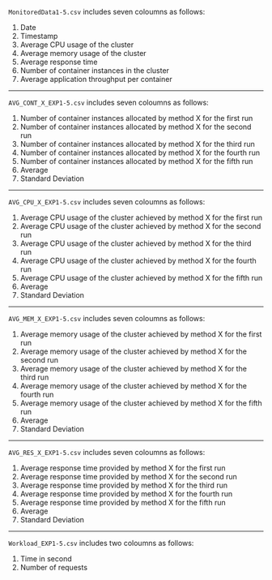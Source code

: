 `MonitoredData1-5.csv` includes seven coloumns as follows:
1. Date
2. Timestamp
3. Average CPU usage of the cluster
4. Average memory usage of the cluster
5. Average response time
6. Number of container instances in the cluster
7. Average application throughput per container
***
`AVG_CONT_X_EXP1-5.csv` includes seven coloumns as follows:
1. Number of container instances allocated by method X for the first run
2. Number of container instances allocated by method X for the second run
3. Number of container instances allocated by method X for the third run
4. Number of container instances allocated by method X for the fourth run
5. Number of container instances allocated by method X for the fifth run
6. Average
7. Standard Deviation
***
`AVG_CPU_X_EXP1-5.csv` includes seven coloumns as follows:
1. Average CPU usage of the cluster achieved by method X for the first run
2. Average CPU usage of the cluster achieved by method X for the second run
3. Average CPU usage of the cluster achieved by method X for the third run
4. Average CPU usage of the cluster achieved by method X for the fourth run
5. Average CPU usage of the cluster achieved by method X for the fifth run
6. Average
7. Standard Deviation
***
`AVG_MEM_X_EXP1-5.csv` includes seven coloumns as follows:
1. Average memory usage of the cluster achieved by method X for the first run
2. Average memory usage of the cluster achieved by method X for the second run
3. Average memory usage of the cluster achieved by method X for the third run
4. Average memory usage of the cluster achieved by method X for the fourth run
5. Average memory usage of the cluster achieved by method X for the fifth run
6. Average
7. Standard Deviation
***
`AVG_RES_X_EXP1-5.csv` includes seven coloumns as follows:
1. Average response time provided by method X for the first run
2. Average response time provided by method X for the second run
3. Average response time provided by method X for the third run
4. Average response time provided by method X for the fourth run
5. Average response time provided by method X for the fifth run
6. Average
7. Standard Deviation
***
`Workload_EXP1-5.csv` includes two coloumns as follows:
1. Time in second
2. Number of requests 


